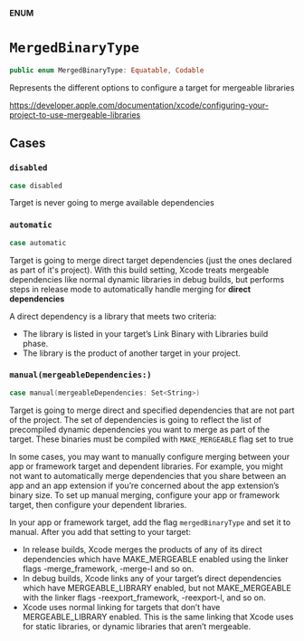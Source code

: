 **ENUM**

# `MergedBinaryType`

```swift
public enum MergedBinaryType: Equatable, Codable
```

Represents the different options to configure a target for mergeable libraries

https://developer.apple.com/documentation/xcode/configuring-your-project-to-use-mergeable-libraries

## Cases
### `disabled`

```swift
case disabled
```

Target is never going to merge available dependencies

### `automatic`

```swift
case automatic
```

Target is going to merge direct target dependencies (just the ones declared as part of it's project). With this build
setting,
Xcode treats mergeable dependencies like normal dynamic libraries in debug builds,
but performs steps in release mode to automatically handle merging for **direct dependencies**

A direct dependency is a library that meets two criteria:
- The library is listed in your target’s Link Binary with Libraries build phase.
- The library is the product of another target in your project.

### `manual(mergeableDependencies:)`

```swift
case manual(mergeableDependencies: Set<String>)
```

Target is going to merge direct and specified dependencies that are not part of the project. The set of dependencies
is going to reflect the list of precompiled dynamic dependencies you want to merge as part of the target. These binaries
must be compiled with `MAKE_MERGEABLE` flag set to true

In some cases, you may want to manually configure merging between your app or framework target and dependent libraries.
For example, you might not want to automatically merge dependencies that you share between an app and an app extension
if you’re concerned about the app extension’s binary size. To set up manual merging, configure your app or framework
target,
then configure your dependent libraries.

In your app or framework target, add the flag `mergedBinaryType` and set it to manual. After you add that setting to your
target:
- In release builds, Xcode merges the products of any of its direct dependencies which have
MAKE_MERGEABLE enabled using the linker flags -merge_framework, -merge-l and so on.
- In debug builds, Xcode links any of your target’s direct dependencies which have MERGEABLE_LIBRARY
 enabled, but not MAKE_MERGEABLE with the linker flags -reexport_framework, -reexport-l, and so on.
- Xcode uses normal linking for targets that don’t have MERGEABLE_LIBRARY enabled. This is the same linking
that Xcode uses for static libraries, or dynamic libraries that aren’t mergeable.
